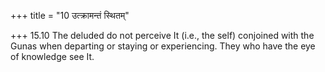 +++
title = "10 उत्क्रामन्तं स्थितम्"

+++
15.10 The deluded do not perceive It (i.e., the self) conjoined with the
Gunas when departing or staying or experiencing. They who have the eye
of knowledge see It.
